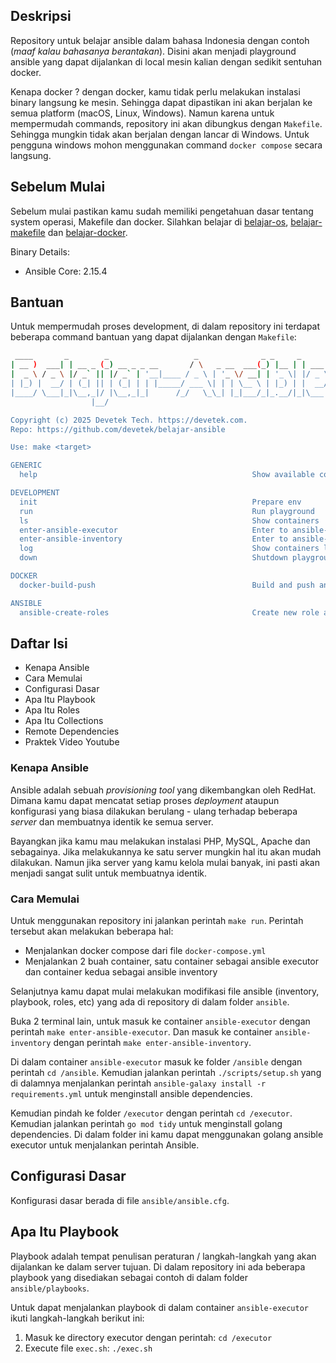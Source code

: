 ## Deskripsi
Repository untuk belajar ansible dalam bahasa Indonesia dengan contoh (_maaf kalau bahasanya berantakan_). Disini akan menjadi playground ansible yang dapat dijalankan di local mesin kalian dengan sedikit sentuhan docker.

Kenapa docker ? dengan docker, kamu tidak perlu melakukan instalasi binary langsung ke mesin. Sehingga dapat dipastikan ini akan berjalan ke semua platform (macOS, Linux, Windows). Namun karena untuk mempermudah commands, repository ini akan dibungkus dengan `Makefile`. Sehingga mungkin tidak akan berjalan dengan lancar di Windows. Untuk pengguna windows mohon menggunakan command `docker compose` secara langsung.

## Sebelum Mulai
Sebelum mulai pastikan kamu sudah memiliki pengetahuan dasar tentang system operasi, Makefile dan docker. Silahkan belajar di [belajar-os](https://github.com/devetek/belajar-os), [belajar-makefile](https://github.com/devetek/belajar-makefile) dan [belajar-docker](https://github.com/devetek/belajar-docker).

Binary Details:
- Ansible Core: 2.15.4

## Bantuan
Untuk mempermudah proses development, di dalam repository ini terdapat beberapa command bantuan yang dapat dijalankan dengan `Makefile`:

```sh
 ____       _        _                   _              _ _     _
| __ )  ___| | __ _ (_) __ _ _ __       / \   _ __  ___(_) |__ | | ___
|  _ \ / _ \ |/ _` || |/ _` | '__|____ / _ \ | '_ \/ __| | '_ \| |/ _ \
| |_) |  __/ | (_| || | (_| | | |_____/ ___ \| | | \__ \ | |_) | |  __/
|____/ \___|_|\__,_|/ |\__,_|_|      /_/   \_\_| |_|___/_|_.__/|_|\___|
                  |__/

Copyright (c) 2025 Devetek Tech. https://devetek.com.
Repo: https://github.com/devetek/belajar-ansible

Use: make <target>

GENERIC
  help                                                Show available commands

DEVELOPMENT
  init                                                Prepare env
  run                                                 Run playground
  ls                                                  Show containers
  enter-ansible-executor                              Enter to ansible-executor
  enter-ansible-inventory                             Enter to ansible-inventory
  log                                                 Show containers log
  down                                                Shutdown playground

DOCKER
  docker-build-push                                   Build and push ansible master

ANSIBLE
  ansible-create-roles                                Create new role ansible_role_name=<ROLE_NAME>
```

## Daftar Isi
- Kenapa Ansible
- Cara Memulai
- Configurasi Dasar
- Apa Itu Playbook
- Apa Itu Roles
- Apa Itu Collections
- Remote Dependencies
- Praktek Video Youtube

### Kenapa Ansible
Ansible adalah sebuah _provisioning tool_ yang dikembangkan oleh RedHat. Dimana kamu dapat mencatat setiap proses _deployment_ ataupun konfigurasi yang biasa dilakukan berulang - ulang terhadap beberapa _server_ dan membuatnya identik ke semua server.

Bayangkan jika kamu mau melakukan instalasi PHP, MySQL, Apache dan sebagainya. Jika melakukannya ke satu server mungkin hal itu akan mudah dilakukan. Namun jika server yang kamu kelola mulai banyak, ini pasti akan menjadi sangat sulit untuk membuatnya identik.

### Cara Memulai
Untuk menggunakan repository ini jalankan perintah `make run`. Perintah tersebut akan melakukan beberapa hal:

- Menjalankan docker compose dari file `docker-compose.yml`
- Menjalankan 2 buah container, satu container sebagai ansible executor dan container kedua sebagai ansible inventory

Selanjutnya kamu dapat mulai melakukan modifikasi file ansible (inventory, playbook, roles, etc) yang ada di repository di dalam folder `ansible`.

Buka 2 terminal lain, untuk masuk ke container `ansible-executor` dengan perintah `make enter-ansible-executor`. Dan masuk ke container `ansible-inventory` dengan perintah `make enter-ansible-inventory`.

Di dalam container `ansible-executor` masuk ke folder `/ansible` dengan perintah `cd /ansible`. Kemudian jalankan perintah `./scripts/setup.sh` yang di dalamnya menjalankan perintah `ansible-galaxy install -r requirements.yml` untuk menginstall ansible dependencies.

Kemudian pindah ke folder `/executor` dengan perintah `cd /executor`. Kemudian jalankan perintah `go mod tidy` untuk menginstall golang dependencies. Di dalam folder ini kamu dapat menggunakan golang ansible executor untuk menjalankan perintah Ansible.

## Configurasi Dasar
Konfigurasi dasar berada di file `ansible/ansible.cfg`.

## Apa Itu Playbook
Playbook adalah tempat penulisan peraturan / langkah-langkah yang akan dijalankan ke dalam server tujuan. Di dalam repository ini ada beberapa playbook yang disediakan sebagai contoh di dalam folder `ansible/playbooks`.

Untuk dapat menjalankan playbook di dalam container `ansible-executor` ikuti langkah-langkah berikut ini:
1. Masuk ke directory executor dengan perintah: `cd /executor`
2. Execute file `exec.sh`: `./exec.sh`

